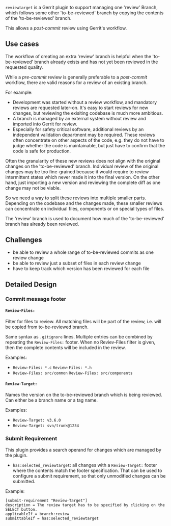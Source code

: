 
`reviewtarget` is a Gerrit plugin to support managing one 'review' Branch,
which follows some other 'to-be-reviewed' branch by copying the contents of the
'to-be-reviewed' branch.

This allows a _post-commit_ review using Gerrit's workflow.


Use cases
---------

The workflow of creating an extra 'review' branch is helpful when the
'to-be-reviewed' branch already exists and has not yet been reviewed in the
requested quality.

While a _pre-commit_ review is generally preferable to a _post-commit_ workflow,
there are valid reasons for a review of an existing branch.

For example:

* Development was started without a review workflow,
  and mandatory reviews are requested later-on.
  It's easy to start reviews for new changes,
  but reviewing the exisiting codebase is much more ambitious.
* A branch is managed by an external system without review
  and imported into Gerrit for review.
* Especially for safety critical software, additional reviews by an
  independent validation department may be required.
  These reviews often concentrate on other aspects of the code,
  e.g. they do not have to judge whether the code is maintainable,
  but just have to confirm that the code is safe for production.

Often the granularity of these new reviews does not align with the
original changes on the 'to-be-reviewed' branch.
Individual review of the original changes may be too fine-grained because it
would require to review intermittent states which never made it into the final
version.
On the other hand, just importing a new version and reviewing the complete diff
as one change may not be viable.

So we need a way to split these reviews into multiple smaller parts.
Depending on the codebase and the changes made, these smaller reviews can
concentrate on individual files, components or on special types of files.

The 'review' branch is used to document how much of the 'to-be-reviewed' branch
has already been reviewed.


Challenges
----------

* be able to review a whole range of to-be-reviewed commits as one review change
* be able to review just a subset of files in each review change
* have to keep track which version has been reviewed for each file


Detailed Design
---------------

### Commit message footer

#### `Review-Files:`

Filter for files to review.
All matching files will be part of the review, i.e. will be copied from to-be-reviewed branch.

Same syntax as `.gitignore` lines.
Multiple entries can be combined by repeating the `Review-Files:` footer.
When no Reviev-Files filter is given, then the complete contents will be included in the review.

Examples:

* `Review-Files: *.c`
  `Review-Files: *.h`
* `Review-Files: src/common`
  `Review-Files: src/components`

#### `Review-Target:`

Names the version on the to-be-reviewed branch which is being reviewed.
Can either be a branch name or a tag name.

Examples:

* `Review-Target: v3.6.0`
* `Review-Target: svn/trunk@1234`


### Submit Requirement

This plugin provides a search operand for changes which are managed by the plugin.

* `has:selected_reviewtarget`: all changes with a `Review-Target:` footer where the contents match the footer specification.
That can be used to configure a submit requirement, so that only unmodified changes can be submitted.

Example:

```
[submit-requirement "Review-Target"]
description = The review target has to be specified by clicking on the SELECT button.
applicableIf = branch:review
submittableIf = has:selected_reviewtarget
```
